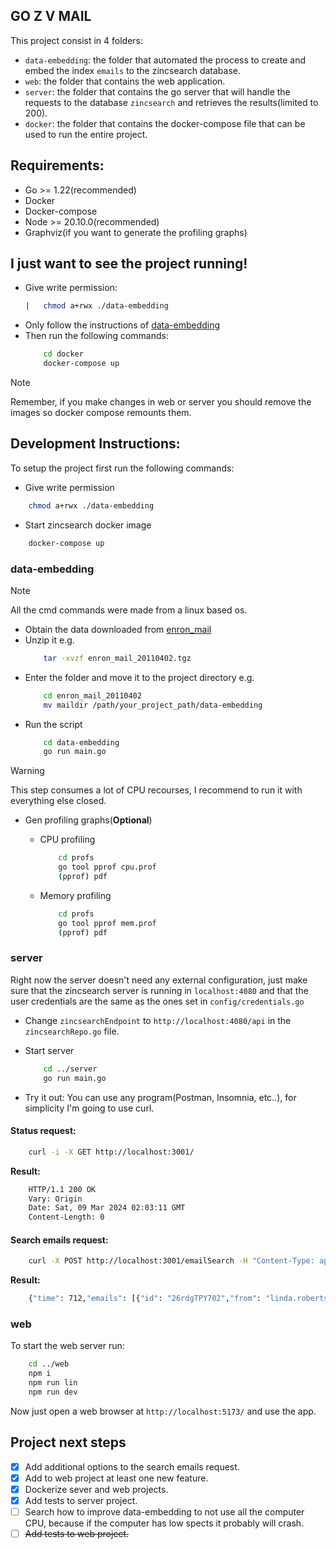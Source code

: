 ## GO Z V MAIL

This project consist in 4 folders:

- `data-embedding`: the folder that automated the process to create and embed the index `emails` to the zincsearch database.
- `web`: the folder that contains the web application.
- `server`: the folder that contains the go server that will handle the requests to the database `zincsearch` and retrieves the results(limited to 200).
- `docker`: the folder that contains the docker-compose file that can be used to run the entire project.

## Requirements:

- Go >= 1.22(recommended)
- Docker
- Docker-compose
- Node >= 20.10.0(recommended)
- Graphviz(if you want to generate the profiling graphs)

## I just want to see the project running!

- Give write permission:
    ```bash
    |   chmod a+rwx ./data-embedding
    ```
- Only follow the instructions of [data-embedding](#data-embedding)
- Then run the following commands:
    ```bash
        cd docker
        docker-compose up
    ```
> [!NOTE] 
> Remember, if you make changes in web or server you should remove the images so docker compose remounts them.

## Development Instructions:

To setup the project first run the following commands:

- Give write permission 
```bash
    chmod a+rwx ./data-embedding
```

- Start zincsearch docker image
```bash
    docker-compose up
```

### data-embedding

> [!NOTE]  
> All the cmd commands were made from a linux based os.

- Obtain the data downloaded from [enron_mail](http://www.cs.cmu.edu/~enron/enron_mail_20110402.tgz)
- Unzip it e.g.
    ```bash
        tar -xvzf enron_mail_20110402.tgz
    ```
- Enter the folder and move it to the project directory e.g.
    ```bash
        cd enron_mail_20110402
        mv maildir /path/your_project_path/data-embedding
    ```
- Run the script
    ```bash
        cd data-embedding
        go run main.go
    ```
> [!WARNING]  
> This step consumes a lot of CPU recourses, I recommend to run it with everything else closed.

- Gen profiling graphs(**Optional**)

    - CPU profiling
        ```bash
            cd profs
            go tool pprof cpu.prof
            (pprof) pdf
        ```
    - Memory profiling
        ```bash
            cd profs
            go tool pprof mem.prof
            (pprof) pdf
        ```
### server

Right now the server doesn't need any external configuration, just make sure that the 
zincsearch server is running in `localhost:4080` and that the user credentials are the same
as the ones set in `config/credentials.go`

- Change `zincsearchEndpoint` to `http://localhost:4080/api` in the `zincsearchRepo.go` file.

- Start server
    ```bash
        cd ../server
        go run main.go
    ```

- Try it out: You can use any program(Postman, Insomnia, etc..), for simplicity I'm going to use curl.

#### Status request:

```bash
    curl -i -X GET http://localhost:3001/
```
**Result:**

```bash
    HTTP/1.1 200 OK
    Vary: Origin
    Date: Sat, 09 Mar 2024 02:03:11 GMT
    Content-Length: 0 
```

#### Search emails request:

```bash
    curl -X POST http://localhost:3001/emailSearch -H "Content-Type: application/json" --data '{"term": "manipulated", "max_results": 10, "field": "content", "sort_fields": []}'
```
**Result:**

```bash
    {"time": 712,"emails": [{"id": "26rdgTPY702","from": "linda.robertson@enron.com",...]}
```

### web

To start the web server run:

```bash
    cd ../web
    npm i
    npm run lin
    npm run dev
```

Now just open a web browser at `http://localhost:5173/` and use the app.

## Project next steps 

- [x] Add additional options to the search emails request.
- [x] Add to web project at least one new feature.
- [x] Dockerize sever and web projects.
- [x] Add tests to server project.
- [ ] Search how to improve data-embedding to not use all the computer CPU, because if the computer has low spects it probably will crash.
- [ ]  ~~Add tests to web project.~~
